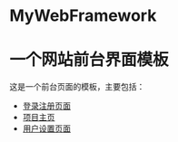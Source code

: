 # MyWebFramework

# 一个网站前台界面模板

这是一个前台页面的模板，主要包括：

* [登录注册页面](https://github.com/cd547/MyWebFramework/blob/master/login.html)
* [项目主页](https://github.com/cd547/MyWebFramework/blob/master/index.html)
* [用户设置页面](https://github.com/cd547/MyWebFramework/blob/master/profile.html)
